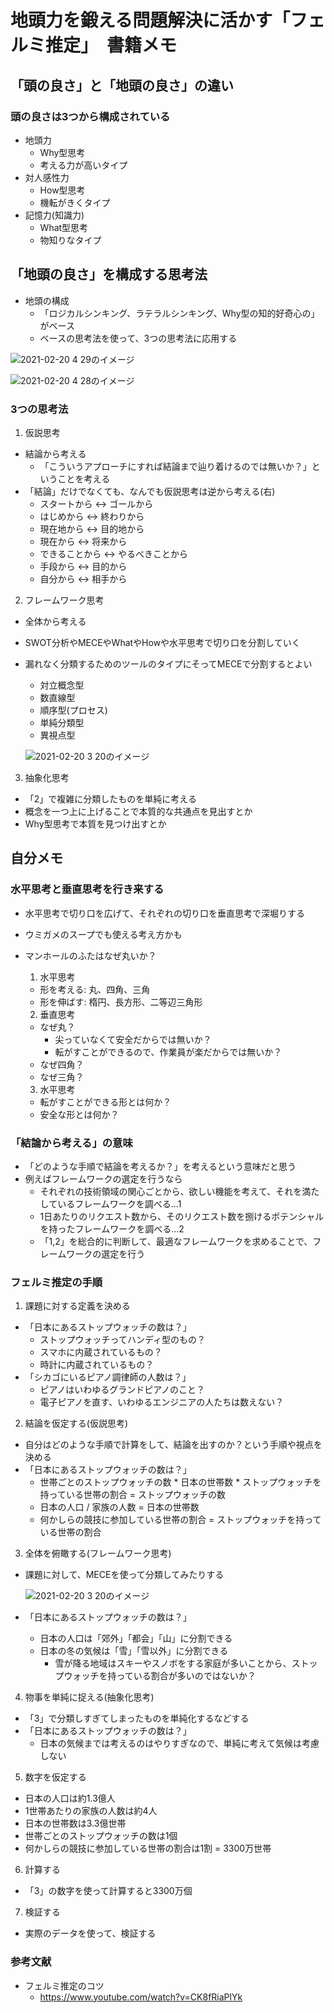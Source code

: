 # 地頭力を鍛える問題解決に活かす「フェルミ推定」　書籍メモ

## 「頭の良さ」と「地頭の良さ」の違い
### 頭の良さは3つから構成されている
- 地頭力
  - Why型思考
  - 考える力が高いタイプ
- 対人感性力
  - How型思考
  - 機転がきくタイプ
- 記憶力(知識力)
  - What型思考
  - 物知りなタイプ

## 「地頭の良さ」を構成する思考法
- 地頭の構成
  - 「ロジカルシンキング、ラテラルシンキング、Why型の知的好奇心の」がベース
  - ベースの思考法を使って、3つの思考法に応用する

![2021-02-20 4 29のイメージ](https://user-images.githubusercontent.com/53253817/108552127-3a631e00-7334-11eb-8de7-580e24a71184.jpg)

![2021-02-20 4 28のイメージ](https://user-images.githubusercontent.com/53253817/108552124-3931f100-7334-11eb-91d7-482d5ede11c3.jpg)


### 3つの思考法
1. 仮説思考
  - 結論から考える
    - 「こういうアプローチにすれば結論まで辿り着けるのでは無いか？」ということを考える
  - 「結論」だけでなくても、なんでも仮説思考は逆から考える(右)
    - スタートから <-> ゴールから
    - はじめから <-> 終わりから
    - 現在地から <-> 目的地から
    - 現在から <-> 将来から
    - できることから <-> やるべきことから
    - 手段から <-> 目的から
    - 自分から <-> 相手から
2. フレームワーク思考
  - 全体から考える
  - SWOT分析やMECEやWhatやHowや水平思考で切り口を分割していく
  - 漏れなく分類するためのツールのタイプにそってMECEで分割するとよい
    - 対立概念型
    - 数直線型
    - 順序型(プロセス)
    - 単純分類型
    - 異視点型

    ![2021-02-20 3 20のイメージ](https://user-images.githubusercontent.com/53253817/108545090-ae98c400-732a-11eb-9fe2-309b507e3d83.jpg)

3. 抽象化思考
  - 「2」で複雑に分類したものを単純に考える
  - 概念を一つ上に上げることで本質的な共通点を見出すとか
  - Why型思考で本質を見つけ出すとか

## 自分メモ
### 水平思考と垂直思考を行き来する
- 水平思考で切り口を広げて、それぞれの切り口を垂直思考で深堀りする
- ウミガメのスープでも使える考え方かも
- マンホールのふたはなぜ丸いか？

  1. 水平思考
    - 形を考える: 丸、四角、三角
    - 形を伸ばす: 楕円、長方形、二等辺三角形
  2. 垂直思考
    - なぜ丸？
      - 尖っていなくて安全だからでは無いか？
      - 転がすことができるので、作業員が楽だからでは無いか？
    - なぜ四角？
    - なぜ三角？
  3. 水平思考
    - 転がすことができる形とは何か？
    - 安全な形とは何か？
### 「結論から考える」の意味
- 「どのような手順で結論を考えるか？」を考えるという意味だと思う
- 例えばフレームワークの選定を行うなら
  - それぞれの技術領域の関心ごとから、欲しい機能を考えて、それを満たしているフレームワークを調べる...1
  - 1日あたりのリクエスト数から、そのリクエスト数を捌けるポテンシャルを持ったフレームワークを調べる...2
  - 「1,2」を総合的に判断して、最適なフレームワークを求めることで、フレームワークの選定を行う

### フェルミ推定の手順
1. 課題に対する定義を決める
  - 「日本にあるストップウォッチの数は？」
    - ストップウォッチってハンディ型のもの？
    - スマホに内蔵されているもの？
    - 時計に内蔵されているもの？
  - 「シカゴにいるピアノ調律師の人数は？」
    - ピアノはいわゆるグランドピアノのこと？
    - 電子ピアノを直す、いわゆるエンジニアの人たちは数えない？
2. 結論を仮定する(仮説思考)
  - 自分はどのような手順で計算をして、結論を出すのか？という手順や視点を決める
  - 「日本にあるストップウォッチの数は？」
    - 世帯ごとのストップウォッチの数 * 日本の世帯数 * ストップウォッチを持っている世帯の割合 = ストップウォッチの数
    - 日本の人口 / 家族の人数 = 日本の世帯数
    - 何かしらの競技に参加している世帯の割合 = ストップウォッチを持っている世帯の割合
3. 全体を俯瞰する(フレームワーク思考)
  - 課題に対して、MECEを使って分類してみたりする

    ![2021-02-20 3 20のイメージ](https://user-images.githubusercontent.com/53253817/108545090-ae98c400-732a-11eb-9fe2-309b507e3d83.jpg)

  - 「日本にあるストップウォッチの数は？」
    - 日本の人口は「郊外」「都会」「山」に分割できる
    - 日本の冬の気候は「雪」「雪以外」に分割できる
      - 雪が降る地域はスキーやスノボをする家庭が多いことから、ストップウォッチを持っている割合が多いのではないか？
4. 物事を単純に捉える(抽象化思考)
  - 「3」で分類しすぎてしまったものを単純化するなどする
  - 「日本にあるストップウォッチの数は？」
    - 日本の気候までは考えるのはやりすぎなので、単純に考えて気候は考慮しない
5. 数字を仮定する
  - 日本の人口は約1.3億人
  - 1世帯あたりの家族の人数は約4人
  - 日本の世帯数は3.3億世帯
  - 世帯ごとのストップウォッチの数は1個
  - 何かしらの競技に参加している世帯の割合は1割 = 3300万世帯
6. 計算する
  - 「3」の数字を使って計算すると3300万個
7. 検証する
  - 実際のデータを使って、検証する

### 参考文献
- フェルミ推定のコツ
  - https://www.youtube.com/watch?v=CK8fRiaPlYk
